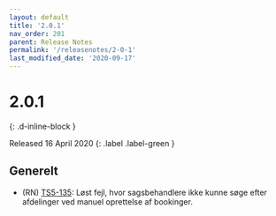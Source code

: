 ```yaml
---
layout: default
title: '2.0.1'
nav_order: 201
parent: Release Notes
permalink: '/releasenotes/2-0-1'
last_modified_date: '2020-09-17'
---
```


# 2.0.1
{: .d-inline-block }

Released 16 April 2020
{: .label .label-green }

## Generelt

- (RN) [TS5-135](https://sd.trifork.com/projects/TS5/queues/custom/95/TS5-135): Løst fejl, hvor sagsbehandlere ikke kunne søge efter afdelinger ved manuel oprettelse af bookinger.
